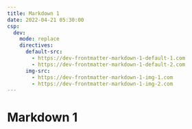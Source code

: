 ```yaml
---
title: Markdown 1
date: 2022-04-21 05:30:00
csp:
  dev:
    mode: replace
    directives:
      default-src:
        - https://dev-frontmatter-markdown-1-default-1.com
        - https://dev-frontmatter-markdown-1-default-2.com
      img-src:
        - https://dev-frontmatter-markdown-1-img-1.com
        - https://dev-frontmatter-markdown-1-img-2.com
---
```


# Markdown 1
